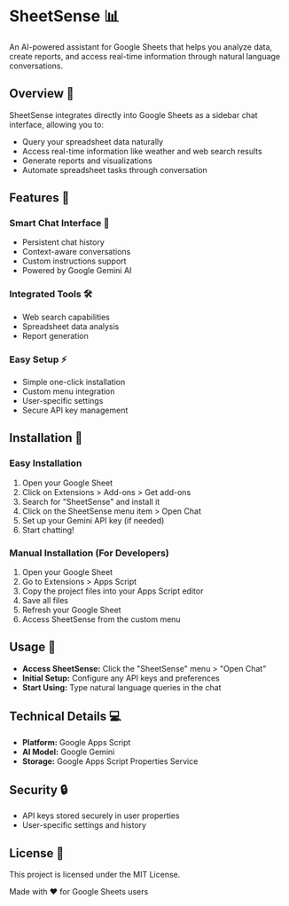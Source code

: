 # SheetSense 📊
An AI-powered assistant for Google Sheets that helps you analyze data, create reports, and access real-time information through natural language conversations.

## Overview 🌟
SheetSense integrates directly into Google Sheets as a sidebar chat interface, allowing you to:

- Query your spreadsheet data naturally
- Access real-time information like weather and web search results
- Generate reports and visualizations
- Automate spreadsheet tasks through conversation

## Features 🚀
### Smart Chat Interface 💬
- Persistent chat history
- Context-aware conversations
- Custom instructions support
- Powered by Google Gemini AI

### Integrated Tools 🛠️
- Web search capabilities
- Spreadsheet data analysis
- Report generation

### Easy Setup ⚡
- Simple one-click installation
- Custom menu integration
- User-specific settings
- Secure API key management

## Installation 🔧
### Easy Installation
1. Open your Google Sheet
2. Click on Extensions > Add-ons > Get add-ons
3. Search for "SheetSense" and install it
4. Click on the SheetSense menu item > Open Chat
5. Set up your Gemini API key (if needed)
6. Start chatting!

### Manual Installation (For Developers)
1. Open your Google Sheet
2. Go to Extensions > Apps Script
3. Copy the project files into your Apps Script editor
4. Save all files
5. Refresh your Google Sheet
6. Access SheetSense from the custom menu

## Usage 📝
- **Access SheetSense:** Click the "SheetSense" menu > "Open Chat"
- **Initial Setup:** Configure any API keys and preferences
- **Start Using:** Type natural language queries in the chat

## Technical Details 💻
- **Platform:** Google Apps Script
- **AI Model:** Google Gemini
- **Storage:** Google Apps Script Properties Service

## Security 🔒
- API keys stored securely in user properties
- User-specific settings and history

## License 📄
This project is licensed under the MIT License.

Made with ❤️ for Google Sheets users